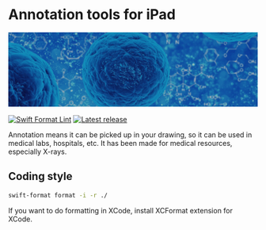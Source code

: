# Annotation tools for iPad

![Resource for annotation](TouchCanvas/Resources/images/visual-where.png)

[![Swift Format Lint](https://github.com/cable8mm/annotation-ios/actions/workflows/swift-format-lint.yml/badge.svg)](https://github.com/cable8mm/annotation-ios/actions/workflows/swift-format-lint.yml)
[![Latest release](https://img.shields.io/github/v/release/cable8mm/annotation-ios?sort=semver)](https://github.com/cable8mm/annotation-ios/releases/latest)

Annotation means it can be picked up in your drawing, so it can be used in medical labs, hospitals, etc. It has been made for medical resources, especially X-rays.

## Coding style

```sh
swift-format format -i -r ./
```

If you want to do formatting in XCode, install XCFormat extension for XCode.

